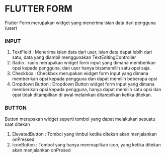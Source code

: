 # FLUTTER FORM
Flutter Form merupakan widget yang menerima isian data dari pengguna (user)

### INPUT
1. TextField : Menerima isian data dari user, isian data dapat lebih dari satu, data yang diambil menggunakan TextEditingController
2. Radio : radio merupakan widget form input yang dimana memberikan opsi kepada pengguna, dan user hanya bisamemilih satu opsi saja.
3. Checkbox : Checkbox merupakan widget form input yang dimana memberikan opsi kepada pengguna dan dapat memilih beberapa opsi
4. Dropdown Button : Dropdown Button widget form input yang dimana memberikan opsi kepada pengguna, hanya dapat memilih satu opsi dan opsi tidak ditampilkan di awal melainkan ditampilkan ketika ditekan.

### BUTTON
Button merupakan widget seperti tombol yang dapat melakukan sesuatu saat ditekan 
1. ElevatedButton : Tombol yang timbul ketika ditekan akan menjalankan onPressed
2. IconButton : Tombol yang hanya menmapilkan icon, yang ketika ditekan akan menjalankan onPresed
